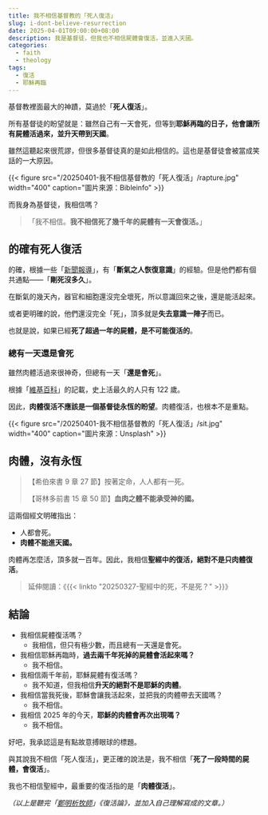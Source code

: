 ```yaml
---
title: 我不相信基督教的「死人復活」
slug: i-dont-believe-resurrection
date: 2025-04-01T09:00:00+08:00
description: 我是基督徒，但我也不相信屍體會復活，並進入天國。
categories:
  - faith
  - theology
tags:
  - 復活
  - 耶穌再臨
---
```

基督教裡面最大的神蹟，莫過於「**死人復活**」。

所有基督徒的盼望就是：雖然自己有一天會死，但等到**耶穌再臨的日子，他會讓所有屍體活過來，並升天帶到天國**。

雖然這聽起來很荒謬，但很多基督徒真的是如此相信的。這也是基督徒會被當成笑話的一大原因。

{{< figure src="/20250401-我不相信基督教的「死人復活」/rapture.jpg" width="400" caption="圖片來源：Bibleinfo" >}}

而我身為基督徒，我相信嗎？

> 「我不相信。**我不相信死了幾千年的屍體有一天會復活。**」

## 的確有死人復活

的確，根據一些「[新聞報導](https://news.housefun.com.tw/news/article/332036406015.html)」，有「**斷氣之人恢復意識**」的經驗。但是他們都有個共通點——「**剛死沒多久**」。

在斷氣的幾天內，器官和細胞還沒完全壞死，所以意識回來之後，還是能活起來。

或者更明確的說，他們還沒完全「死」，頂多就是**失去意識一陣子**而已。

也就是說，如果已經**死了超過一年的屍體，是不可能復活的**。

### 總有一天還是會死

雖然肉體活過來很神奇，但總有一天「**還是會死**」。

根據「[維基百科](https://zh.wikipedia.org/zh-tw/%E8%B6%85%E7%B4%9A%E4%BA%BA%E7%91%9E)」的記載，史上活最久的人只有 122 歲。

因此，**肉體復活不應該是一個基督徒永恆的盼望**。肉體復活，也根本不是重點。

{{< figure src="/20250401-我不相信基督教的「死人復活」/sit.jpg" width="400" caption="圖片來源：Unsplash" >}}

## 肉體，沒有永恆

> 【希伯來書 9 章 27 節】按著定命，人人都有一死。
> 
> 【哥林多前書 15 章 50 節】**血肉之體不能承受神的國。**

這兩個經文明確指出：

* 人都會死。
* **肉體不能進天國。**

肉體再怎麼活，頂多就一百年。因此，我相信**聖經中的復活，絕對不是只肉體復活**。

> 延伸閱讀：《{{< linkto "20250327-聖經中的死，不是死？" >}}》

## 結論

* 我相信屍體復活嗎？
	* 我相信，但只有極少數，而且總有一天還是會死。
* 我相信耶穌再臨時，**過去兩千年死掉的屍體會活起來嗎？**
	* 我不相信。
* 我相信兩千年前，耶穌屍體有復活嗎？
	* 我不知道，但我相信**升天的絕對不是耶穌的肉體**。
* 我相信當我死後，耶穌會讓我活起來，並把我的肉體帶去天國嗎？
	* 我不相信。
* 我相信 2025 年的今天，**耶穌的肉體會再次出現嗎？**
	* 我不相信。

好吧，我承認這是有點故意搏眼球的標題。

與其說我不相信「死人復活」，更正確的說法是，我不相信「**死了一段時間的屍體，會復活**」。

我也不相信聖經中，最重要的復活指的是「**肉體復活**」。

*（以上是聽完「[鄭明析牧師](https://cgm.org.tw/about-us/about-josha)」《復活論》，並加入自己理解寫成的文章。）*
